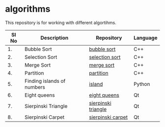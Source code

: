 # algorithms
This repository is for working with different algortihms.

|Sl No|Description|Repository|Language|
|---|---|---|---|
|1.|Bubble Sort|[bubble sort](https://github.com/takg/algorithms/tree/master/sorting/bubble_sort.h)|C++|
|2.|Selection Sort|[selection sort](https://github.com/takg/algorithms/tree/master/sorting/selection_sort.h)|C++|
|3.|Merge Sort|[merge sort](https://github.com/takg/algorithms/tree/master/sorting/merge_sort.h)|C++|
|4.|Partition|[partition](https://github.com/takg/algorithms/tree/master/sorting/partition.h)|C++|
|5.|Finding islands of numbers|[island](https://github.com/takg/algorithms/tree/master/island/)|Python|
|6.|Eight queens|[eight queens](https://github.com/takg/algorithms/tree/master/eight_queens)|Qt|
|7.|Sierpinski Triangle|[sierpinski triangle](https://github.com/takg/algorithms/tree/master/sierpinski_triangle)|Qt|
|8.|Sierpinski Carpet|[sierpinski carpet](https://github.com/takg/algorithms/tree/master/sierpinski_carpet)|Qt|
